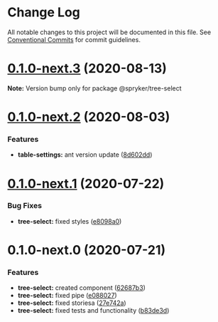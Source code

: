 # Change Log

All notable changes to this project will be documented in this file.
See [Conventional Commits](https://conventionalcommits.org) for commit guidelines.

# [0.1.0-next.3](https://github.com/spryker/ui-components/compare/@spryker/tree-select@0.1.0-next.2...@spryker/tree-select@0.1.0-next.3) (2020-08-13)

**Note:** Version bump only for package @spryker/tree-select





# [0.1.0-next.2](https://github.com/spryker/ui-components/compare/@spryker/tree-select@0.1.0-next.1...@spryker/tree-select@0.1.0-next.2) (2020-08-03)


### Features

* **table-settings:** ant version update ([8d602dd](https://github.com/spryker/ui-components/commit/8d602dd90d90ea6e1be316bf12511a0b636b6864))





# [0.1.0-next.1](https://github.com/spryker/ui-components/compare/@spryker/tree-select@0.1.0-next.0...@spryker/tree-select@0.1.0-next.1) (2020-07-22)


### Bug Fixes

* **tree-select:** fixed styles ([e8098a0](https://github.com/spryker/ui-components/commit/e8098a05e607bfd64d6286c3e5a9447522537ba5))





# 0.1.0-next.0 (2020-07-21)


### Features

* **tree-select:** created component ([62687b3](https://github.com/spryker/ui-components/commit/62687b3e6adcf4019b447d1af3ffdf74c2c3768c))
* **tree-select:** fixed pipe ([e088027](https://github.com/spryker/ui-components/commit/e0880276d034f242cd741d304bd0fad481e884f8))
* **tree-select:** fixed storiesa ([27e742a](https://github.com/spryker/ui-components/commit/27e742a86664e19a1e825edc36af6c0dbb7eb3d4))
* **tree-select:** fixed tests and functionality ([b83de3d](https://github.com/spryker/ui-components/commit/b83de3d732299dc813801de5ba382c416316c4a8))
